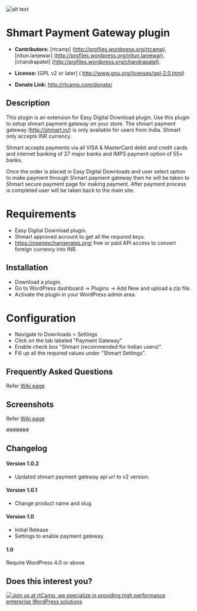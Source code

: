 ![alt text](https://plugins.svn.wordpress.org/payment-gateway-easy-digital-downloads-shmart//assets/banner-772x250.png)

# Shmart Payment Gateway plugin #

* **Contributors:** [rtcamp] (http://profiles.wordpress.org/rtcamp), [nitun.lanjewar] (http://profiles.wordpress.org/nitun.lanjewar), [chandrapatel] (http://profiles.wordpress.org/chandrapatel),

* **License:** [GPL v2 or later] ( http://www.gnu.org/licenses/gpl-2.0.html)


* **Donate Link:** http://rtcamp.com/donate/

## Description ##

This plugin is an extension for Easy Digital Download plugin. Use this plugin to setup shmart payment gateway on your store. The shmart payment gateway (http://shmart.in/) is only available for users from India. 
Shmart only accepts INR currency. 

Shmart accepts payments via all VISA & MasterCard debit and credit cards and internet banking of 27 major banks and IMPS payment option of 55+ banks.

Once the order is placed in Easy Digital Downloads and user select option to make payment through Shmart payment gateway then he will be taken to Shmart secure payment page for making payment. After payment process is completed user will be taken back to the main site.


# Requirements #

* Easy Digital Download plugin.
* Shmart approved account to get all the required keys. 
* https://openexchangerates.org/ free or paid API access to convert foreign currency into INR. 

## Installation ##

 * Download a plugin. 
 * Go to WordPress dashboard -> Plugins -> Add New and upload a zip file. 
 * Activate the plugin in your WordPress admin area.

# Configuration #

 * Navigate to Downloads > Settings
 * Click on the tab labeled "Payment Gateway"
 * Enable check box "Shmart (recommended for Indian users)".
 * Fill up all the required values under "Shmart Settings". 
 
## Frequently Asked Questions ##

Refer [Wiki page](https://github.com/rtCamp/payment-gateway-easydigitaldownloads-shmart/wiki)

## Screenshots ##

Refer [Wiki page](https://github.com/rtCamp/payment-gateway-easydigitaldownloads-shmart/wiki)

#######

## Changelog ##

#### Version 1.0.2 ####
* Updated shmart payment gateway api url to v2 version.

#### Version 1.0.1 ####
* Change product name and slug

#### Version 1.0 ####
* Initial Release
* Settings to enable payment gateway.

#### 1.0 ####
Require WordPress 4.0 or above 

## Does this interest you?

<a href="https://rtcamp.com/"><img src="https://rtcamp.com/wp-content/uploads/2019/04/github-banner@2x.png" alt="Join us at rtCamp, we specialize in providing high performance enterprise WordPress solutions"></a>
